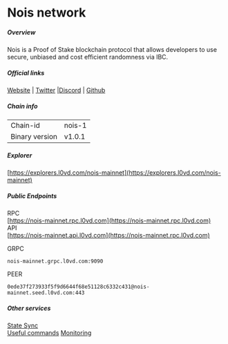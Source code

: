 # Nois network


##### Overview
Nois is a Proof of Stake blockchain protocol that allows developers to use secure, unbiased and cost efficient randomness via IBC.

##### Official links
[Website](https://nois.network/) | [Twitter](https://twitter.com/NoisRNG) |[Discord](https://chat.nois.network/) | [Github](https://github.com/noislabs)

##### Chain info
|  |  |
| ------ | ------ |
| Chain-id | nois-1 |
| Binary version | v1.0.1 |

##### Explorer
[https://explorers.l0vd.com/nois-mainnet](https://explorers.l0vd.com/nois-mainnet)

##### Public Endpoints
RPC <br />
[https://nois-mainnet.rpc.l0vd.com](https://nois-mainnet.rpc.l0vd.com) <br />
API <br />
[https://nois-mainnet.api.l0vd.com](https://nois-mainnet.rpc.l0vd.com) <br />

GRPC
```
nois-mainnet.grpc.l0vd.com:9090
```

PEER
```
0ede37f273933f5f9d6644f68e51128c6332c431@nois-mainnet.seed.l0vd.com:443
```

##### Other services
[State Sync](mainnets/nois/state-sync/) <br />
[Useful commands](mainnets/nois/useful-commands/)
[Monitoring](mainnets/nois/monitoring/) <br />


